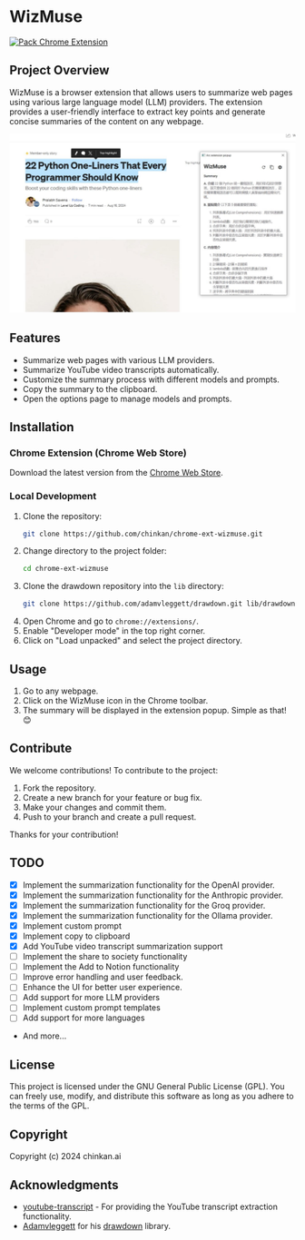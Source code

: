 # WizMuse

[![Pack Chrome Extension](https://github.com/chinkan/chrome-ext-wizmuse/actions/workflows/github-actions-pack.yml/badge.svg?branch=main)](https://github.com/chinkan/chrome-ext-wizmuse/actions/workflows/github-actions-pack.yml)

## Project Overview

WizMuse is a browser extension that allows users to summarize web pages using various large language model (LLM) providers. The extension provides a user-friendly interface to extract key points and generate concise summaries of the content on any webpage.

![WizMuse](/public/images/WizMuse1_s.jpg)

## Features

-   Summarize web pages with various LLM providers.
-   Summarize YouTube video transcripts automatically.
-   Customize the summary process with different models and prompts.
-   Copy the summary to the clipboard.
-   Open the options page to manage models and prompts.

## Installation

### Chrome Extension (Chrome Web Store)

Download the latest version from the [Chrome Web Store](https://chromewebstore.google.com/detail/wizmuse/pkkbpmbapimdajbpfdccdaifnedeknlo?authuser=0&hl=zh-TW).

### Local Development

1. Clone the repository:
    ```bash
    git clone https://github.com/chinkan/chrome-ext-wizmuse.git
    ```
2. Change directory to the project folder:
    ```bash
    cd chrome-ext-wizmuse
    ```
3. Clone the drawdown repository into the `lib` directory:
    ```bash
    git clone https://github.com/adamvleggett/drawdown.git lib/drawdown
    ```
4. Open Chrome and go to `chrome://extensions/`.
5. Enable "Developer mode" in the top right corner.
6. Click on "Load unpacked" and select the project directory.

## Usage

1. Go to any webpage.
2. Click on the WizMuse icon in the Chrome toolbar.
3. The summary will be displayed in the extension popup. Simple as that! 😊

## Contribute

We welcome contributions! To contribute to the project:

1. Fork the repository.
2. Create a new branch for your feature or bug fix.
3. Make your changes and commit them.
4. Push to your branch and create a pull request.

Thanks for your contribution!

## TODO

- [x] Implement the summarization functionality for the OpenAI provider.
- [x] Implement the summarization functionality for the Anthropic provider.
- [x] Implement the summarization functionality for the Groq provider.
- [x] Implement the summarization functionality for the Ollama provider.
- [x] Implement custom prompt
- [x] Implement copy to clipboard
- [x] Add YouTube video transcript summarization support
- [ ] Implement the share to society functionality
- [ ] Implement the Add to Notion functionality
- [ ] Improve error handling and user feedback.
- [ ] Enhance the UI for better user experience.
- [ ] Add support for more LLM providers
- [ ] Implement custom prompt templates
- [ ] Add support for more languages
-   And more...

## License

This project is licensed under the GNU General Public License (GPL). You can freely use, modify, and distribute this software as long as you adhere to the terms of the GPL.

## Copyright

Copyright (c) 2024 chinkan.ai

## Acknowledgments

- [youtube-transcript](https://github.com/Kakulukian/youtube-transcript) - For providing the YouTube transcript extraction functionality.
-   [Adamvleggett](https://github.com/adamvleggett) for his [drawdown](https://github.com/adamvleggett/drawdown) library.
